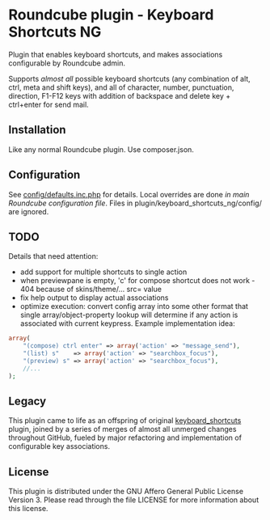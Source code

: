 # Roundcube plugin - Keyboard Shortcuts NG

Plugin that enables keyboard shortcuts, and makes associations configurable
by Roundcube admin.

Supports _almost all_ possible keyboard shortcuts (any combination of alt, ctrl,
meta and shift keys), and all of character, number, punctuation, direction, F1-F12
keys with addition of backspace and delete key + ctrl+enter for send mail.



## Installation

Like any normal Roundcube plugin. Use composer.json.



## Configuration

See [config/defaults.inc.php](config/defaults.inc.php) for details.
Local overrides are done _in main Roundcube configuration file_.
Files in plugin/keyboard_shortcuts_ng/config/ are ignored.



## TODO

Details that need attention:
- add support for multiple shortcuts to single action
- when previewpane is empty, 'c' for compose shortcut does not work - 404 because of skins/theme/... src= value
- fix help output to display actual associations
- optimize execution: convert config array into some other format that single
    array/object-property lookup will determine if any action is associated
    with current keypress.
    Example implementation idea:
```php
array(
    "(compose) ctrl enter" => array('action' => "message_send"),
    "(list) s"    => array('action' => "searchbox_focus"),
    "(preview) s" => array('action' => "searchbox_focus"),
    //...
);
```



## Legacy

This plugin came to life as an offspring of original
[keyboard_shortcuts](https://github.com/corbosman/keyboard_shortcuts) plugin,
joined by a series of merges of almost all unmerged changes throughout GitHub,
fueled by major refactoring and implementation of configurable key associations.



## License

This plugin is distributed under the GNU Affero General Public License Version 3.
Please read through the file LICENSE for more information about this license.
